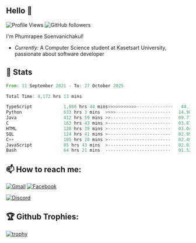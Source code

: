
<h2>Hello 👋</h2> 

![Profile Views](https://komarev.com/ghpvc/?username=Homiez09&label=Profile%20views&color=0e75b6&style=flat)
![GitHub followers](https://img.shields.io/github/followers/HomieZ09.svg?style=social&label=Follow)


I'm Phumrapee Soenvanichakul!

- <i>Currently:</i> A Computer Science student at Kasetsart University, passionate about software developer

<h2>👀 Stats</h2>

<!--START_SECTION:waka-->

```rust
From: 11 September 2021 - To: 27 October 2025

Total Time: 4,172 hrs 13 mins

TypeScript            1,866 hrs 44 mins>>>>>>>>>>>--------------   44.18 %
Python                633 hrs 3 mins  >>>>---------------------   14.98 %
Java                  412 hrs 59 mins >>-----------------------   09.77 %
C                     163 hrs 43 mins >------------------------   03.87 %
HTML                  128 hrs 39 mins >------------------------   03.04 %
SQL                   124 hrs 41 mins >------------------------   02.95 %
C++                   105 hrs 20 mins >------------------------   02.49 %
JavaScript            85 hrs 43 mins  >------------------------   02.03 %
Bash                  64 hrs 21 mins  -------------------------   01.52 %
```

<!--END_SECTION:waka-->

<h2>📫 How to reach me:</h2>

<a href="mailto:phumrapeesoen1@gmail.com">![Gmail](https://img.shields.io/badge/Gmail-D14836?style=for-the-badge&logo=gmail&logoColor=white)</a> 
<a href="https://web.facebook.com/phumrapee.soenvanichakul.3/">![Facebook](https://img.shields.io/badge/Facebook-4267B2?style=for-the-badge&logo=facebook&logoColor=white)</a>

<a href="https://discord.gg/EWnAEUtFVm">![Discord](https://discord.c99.nl/widget/theme-1/297740667784921089.png)</a> 

<h2>🏆 Github Trophies:</h2>

[![trophy](https://github-profile-trophy.vercel.app/?username=Homiez09&theme=discord&row=1)](https://github.com/ryo-ma/github-profile-trophy)
